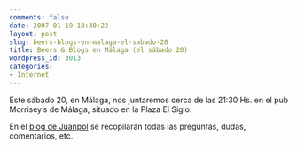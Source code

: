 ```yaml
---
comments: false
date: 2007-01-19 18:40:22
layout: post
slug: beers-blogs-en-malaga-el-sabado-20
title: Beers & Blogs en Málaga (el sábado 20)
wordpress_id: 3013
categories:
- Internet
---
```


Este sábado 20, en Málaga, nos juntaremos cerca de las 21:30 Hs. en el pub Morrisey’s de Málaga, situado en la Plaza El Siglo.





En el [blog de Juanpol](http://www.juanpol.com/?p=283) se recopilarán todas las preguntas, dudas, comentarios, etc.

